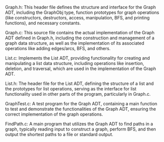 Graph.h: This header file defines the structure and interface for the Graph ADT, including the GraphObj type, function prototypes for graph operations (like constructors, destructors, access, manipulation, BFS, and printing functions), and necessary constants.

Graph.c: This source file contains the actual implementation of the Graph ADT defined in Graph.h, including the construction and management of a graph data structure, as well as the implementation of its associated operations like adding edges/arcs, BFS, and others.

List.c: Implements the List ADT, providing functionality for creating and manipulating a list data structure, including operations like insertion, deletion, and traversal, which are used in the implementation of the Graph ADT.

List.h: The header file for the List ADT, defining the structure of a list and the prototypes for list operations, serving as the interface for list functionality used in other parts of the program, particularly in Graph.c.

GraphTest.c: A test program for the Graph ADT, containing a main function to test and demonstrate the functionalities of the Graph ADT, ensuring the correct implementation of the graph operations.

FindPath.c: A main program that utilizes the Graph ADT to find paths in a graph, typically reading input to construct a graph, perform BFS, and then output the shortest paths to a file or standard output.
